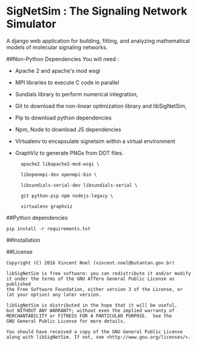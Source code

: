 # SigNetSim : The Signaling Network Simulator

A django web application for building, fitting, and analyzing mathematical models of molecular signaling networks.



##Non-Python Dependencies
You will need :

- Apache 2 and apache's mod wsgi
- MPI libraries to execute C code in parallel
- Sundials library to perform numerical integration,
- Git to download the non-linear optimization library and libSigNetSim,
- Pip to download python dependencies
- Npm, Node to download JS dependencies
- Virtualenv to encapsulate signetsim within a virtual environment
- GraphViz to generate PNGs from DOT files.



		apache2 libapache2-mod-wsgi \

		libopenmpi-dev openmpi-bin \

		libsundials-serial-dev libsundials-serial \

		git python-pip npm nodejs-legacy \

		virtualenv graphviz



##Python dependencies

	pip install -r requirements.txt



##Installation


##License

	Copyright (C) 2016 Vincent Noel (vincent.noel@butantan.gov.br)

	libSigNetSim is free software: you can redistribute it and/or modify
	it under the terms of the GNU Affero General Public License as published
	the Free Software Foundation, either version 3 of the License, or
	(at your option) any later version.

	libSigNetSim is distributed in the hope that it will be useful,
	but WITHOUT ANY WARRANTY; without even the implied warranty of
	MERCHANTABILITY or FITNESS FOR A PARTICULAR PURPOSE.  See the
	GNU General Public License for more details.

	You should have received a copy of the GNU General Public License
	along with libSigNetSim. If not, see <http://www.gnu.org/licenses/>.
